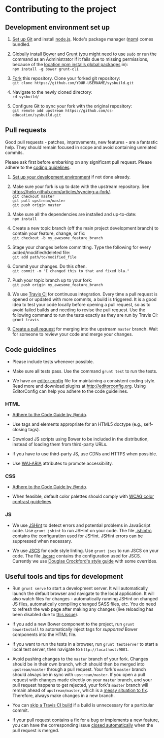 # Contributing to the project

## Development environment set up
1. [Set up Git](https://help.github.com/articles/set-up-git/) and install [node.js](http://nodejs.org/).
   Node's package manager ([npm](https://www.npmjs.org/)) comes bundled.

2. Globally install [Bower](http://bower.io/) and [Grunt](http://gruntjs.com/)
   (you might need to use `sudo` or run the command as an Administrator if it fails due to missing permissions,
   because of the [location npm installs global packages](https://www.npmjs.org/doc/files/npm-folders.html) in):  
   `npm install -g bower grunt-cli`

3. [Fork](https://help.github.com/articles/fork-a-repo/) this repository. Clone your forked git repository:  
   `git clone https://github.com/YOUR-USERNAME/sysbuild.git`

4. Navigate to the newly cloned directory:  
   `cd sysbuild/`

5. Configure Git to sync your fork with the original repository:  
   `git remote add upstream https://github.com/cs-education/sysbuild.git`

## Pull requests
Good pull requests - patches, improvements, new features - are a fantastic help.
They should remain focused in scope and avoid containing unrelated commits.

Please ask first before embarking on any significant pull request.
Please adhere to the [coding guidelines](#code-guidelines).

1. [Set up your development environment](#development-environment-set-up) if not done already.

2. Make sure your fork is up to date with the upstream repository. See https://help.github.com/articles/syncing-a-fork/.  
   `git checkout master`  
   `git pull upstream/master`  
   `git push origin master`

3. Make sure all the dependencies are installed and up-to-date:  
   `npm install`

4. Create a new topic branch (off the main project development branch) to contain your feature, change, or fix:  
   `git checkout -b my_awesome_feature_branch`

5. Stage your changes before committing. Type the following for every added/modified/deleted file:  
   `git add path/to/modified_file`

6. Commit your changes. Do this often.  
   `git commit -m "I changed this to that and fixed bla."`

7. Push your topic branch up to your fork:  
   `git push origin my_awesome_feature_branch`

8. We use [Travis CI](https://travis-ci.org/) for continuous integration.
   Every time a pull request is opened or updated with more commits, a build is triggered.
   It is a good idea to test your code locally before opening a pull request, so as to avoid failed builds
   and needing to revise the pull request. Use the following command to run the tests exactly as they are run by Travis CI:
   `grunt travis`

8. [Create a pull request](https://help.github.com/articles/creating-a-pull-request) for merging into the upstream `master` branch.
   Wait for someone to review your code and merge your changes.

## Code guidelines ##
* Please include tests whenever possible.

* Make sure all tests pass. Use the command `grunt test` to run the tests.

* We have an [editor config](.editorconfig) file for maintaining a consistent coding style.
  Read more and download plugins at <http://editorconfig.org>. Using EditorConfig can help you adhere to the code guidelines.

### HTML
* [Adhere to the Code Guide by @mdo](http://codeguide.co/#html).

* Use tags and elements appropriate for an HTML5 doctype (e.g., self-closing tags).

* Download JS scripts using Bower to be included in the distribution, instead of loading them from third-party URLs.

* If you have to use third-party JS, use CDNs and HTTPS when possible.

* Use [WAI-ARIA](https://developer.mozilla.org/en-US/docs/Web/Accessibility/ARIA) attributes to promote accessibility.

### CSS
* [Adhere to the Code Guide by @mdo](http://codeguide.co/#css).

* When feasible, default color palettes should comply with [WCAG color contrast guidelines](http://www.w3.org/TR/WCAG20/#visual-audio-contrast).

### JS
* We use [JSHint](http://jshint.com/about/) to detect errors and potential problems in JavaScript code.
  Use `grunt jshint` to run JSHint on your code. The file [.jshintrc](.jshintrc) contains the configuration used for JSHint.
  JSHint errors can be suppressed when necessary.

* We use [JSCS](http://jscs.info/) for code style linting.
  Use `grunt jscs` to run JSCS on your code. The file [.jscsrc](.jscsrc) contains the configuration used for JSCS.
  Currently we use [Douglas Crockford's style guide](http://javascript.crockford.com/code.html) with some overrides.

## Useful tools and tips for development
* Run `grunt serve` to start a development server. It will automatically launch the default browser and navigate to the local application.
  It will also watch files for changes - automatically running JSHint on changed JS files, automatically compiling changed SASS files, etc.
  You do need to refresh the web page after making any changes (live reloading has been disabled due to
  [this issue](https://github.com/cs-education/sysbuild/issues/115)).

* If you add a new Bower component to the project, run `grunt bowerInstall` to automatically inject tags for *supported* Bower components into the HTML file.

* If you want to run the tests in a browser, run `grunt testserver` to start a local test server, then navigate to `http://localhost:9001`.

* Avoid pushing changes to the `master` branch of your fork. Changes should be in their own branch, which should then be merged into `upstream/master` through a pull request.
  Your fork's `master` branch should always be in sync with `upstream/master`. If you open a pull request with changes made directly on your `master` branch,
  and your pull request happens to get rejected, your fork's `master` branch will remain ahead of `upstream/master`,
  which is a [messy situation to fix](http://stackoverflow.com/questions/5916329/cleanup-git-master-branch-and-move-some-commit-to-new-branch).
  Therefore, always make changes in a new branch.

* You can [skip a Travis CI build](http://docs.travis-ci.com/user/customizing-the-build/#Skipping-a-build) if a build is unnecessary for a particular commit.

* If your pull request contains a fix for a bug or implements a new feature, you can have the corresponding
  issue [closed automatically](https://github.com/blog/1506-closing-issues-via-pull-requests) when the pull request is merged.
